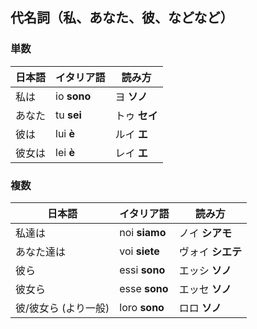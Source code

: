 
## 代名詞（私、あなた、彼、などなど）

### 単数

| 日本語 | イタリア語 | 読み方 |
| --- | --- | --- |
| 私は | io **sono** | ヨ **ソノ** |
| あなた | tu **sei** | トゥ **セイ** |
| 彼は | lui **è** | ルイ **エ** |
| 彼女は | lei **è** | レイ **エ** |


### 複数

| 日本語 | イタリア語 | 読み方 |
| --- | --- | --- |
| 私達は | noi **siamo** | ノイ **シアモ** |
| あなた達は | voi **siete** | ヴォイ **シエテ** |
| 彼ら | essi **sono** | エッシ **ソノ** |
| 彼女ら | esse **sono** | エッセ **ソノ** |
| 彼/彼女ら (より一般) | loro **sono** | ロロ **ソノ** |
